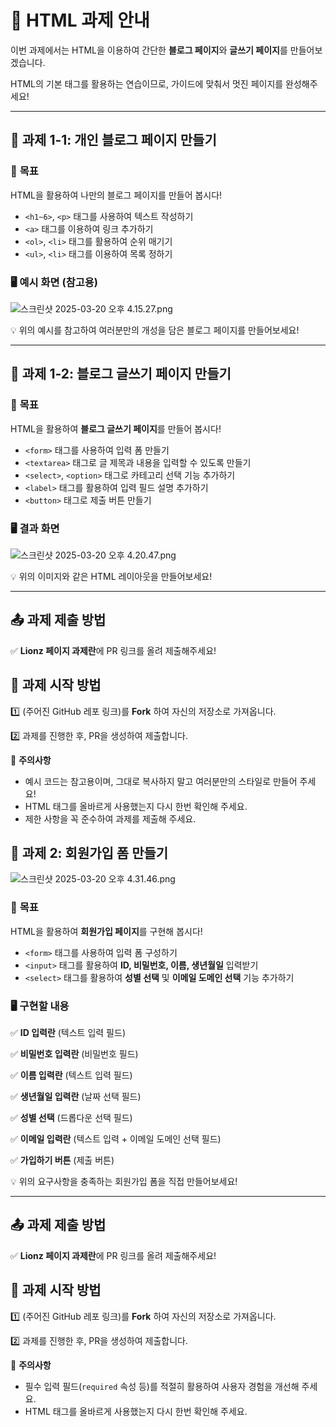 # 📌 **HTML 과제 안내**

이번 과제에서는 HTML을 이용하여 간단한 **블로그 페이지**와 **글쓰기 페이지**를 만들어보겠습니다.

HTML의 기본 태그를 활용하는 연습이므로, 가이드에 맞춰서 멋진 페이지를 완성해주세요!

---

## 📝 **과제 1-1: 개인 블로그 페이지 만들기**

### 🎯 **목표**

HTML을 활용하여 나만의 블로그 페이지를 만들어 봅시다!

- `<h1~6>`, `<p>` 태그를 사용하여 텍스트 작성하기
- `<a>` 태그를 이용하여 링크 추가하기
- `<ol>`, `<li>` 태그를 활용하여 순위 매기기
- `<ul>`, `<li>` 태그를 이용하여 목록 정하기

### 🖥 **예시 화면 (참고용)**

![스크린샷 2025-03-20 오후 4.15.27.png](attachment:26119d12-19bd-4ef3-b45f-59349981f332:스크린샷_2025-03-20_오후_4.15.27.png)

💡 위의 예시를 참고하여 여러분만의 개성을 담은 블로그 페이지를 만들어보세요!

---

## 📝 **과제 1-2: 블로그 글쓰기 페이지 만들기**

### 🎯 **목표**

HTML을 활용하여 **블로그 글쓰기 페이지**를 만들어 봅시다!

- `<form>` 태그를 사용하여 입력 폼 만들기
- `<textarea>` 태그로 글 제목과 내용을 입력할 수 있도록 만들기
- `<select>`, `<option>` 태그로 카테고리 선택 기능 추가하기
- `<label>` 태그를 활용하여 입력 필드 설명 추가하기
- `<button>` 태그로 제출 버튼 만들기

### 🖥 결과 화면

![스크린샷 2025-03-20 오후 4.20.47.png](attachment:83706f13-691c-4855-a333-26c296de6879:스크린샷_2025-03-20_오후_4.20.47.png)

💡 위의 이미지와 같은 HTML 레이아웃을 만들어보세요! 

---

## 📤 **과제 제출 방법**

✅ **Lionz 페이지 과제란**에 PR 링크를 올려 제출해주세요!

## 🚀 **과제 시작 방법**

1️⃣ (주어진 GitHub 레포 링크)를 **Fork** 하여 자신의 저장소로 가져옵니다.

2️⃣ 과제를 진행한 후, PR을 생성하여 제출합니다.

📢 **주의사항**

- 예시 코드는 참고용이며, 그대로 복사하지 말고 여러분만의 스타일로 만들어 주세요!
- HTML 태그를 올바르게 사용했는지 다시 한번 확인해 주세요.
- 제한 사항을 꼭 준수하여 과제를 제출해 주세요.

## 📝 **과제 2: 회원가입 폼 만들기**

![스크린샷 2025-03-20 오후 4.31.46.png](attachment:b14b10ea-3c0c-4404-9e4b-7bd40edbb47c:스크린샷_2025-03-20_오후_4.31.46.png)

### 🎯 **목표**

HTML을 활용하여 **회원가입 페이지**를 구현해 봅시다!

- `<form>` 태그를 사용하여 입력 폼 구성하기
- `<input>` 태그를 활용하여 **ID, 비밀번호, 이름, 생년월일** 입력받기
- `<select>` 태그를 활용하여 **성별 선택** 및 **이메일 도메인 선택** 기능 추가하기

### 🖥 **구현할 내용**

✅ **ID 입력란** (텍스트 입력 필드)

✅ **비밀번호 입력란** (비밀번호 필드)

✅ **이름 입력란** (텍스트 입력 필드)

✅ **생년월일 입력란** (날짜 선택 필드)

✅ **성별 선택** (드롭다운 선택 필드)

✅ **이메일 입력란** (텍스트 입력 + 이메일 도메인 선택 필드)

✅ **가입하기 버튼** (제출 버튼)

💡 위의 요구사항을 충족하는 회원가입 폼을 직접 만들어보세요!

---

## 📤 **과제 제출 방법**

✅ **Lionz 페이지 과제란**에 PR 링크를 올려 제출해주세요!

## 🚀 **과제 시작 방법**

1️⃣ (주어진 GitHub 레포 링크)를 **Fork** 하여 자신의 저장소로 가져옵니다.

2️⃣ 과제를 진행한 후, PR을 생성하여 제출합니다.

📢 **주의사항**

- 필수 입력 필드(`required` 속성 등)를 적절히 활용하여 사용자 경험을 개선해 주세요.
- HTML 태그를 올바르게 사용했는지 다시 한번 확인해 주세요.
